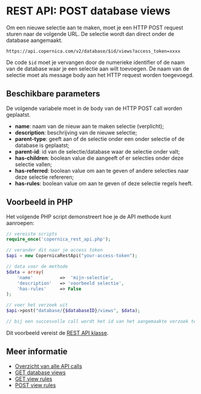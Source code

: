 # REST API: POST database views

Om een nieuwe selectie aan te maken, moet je 
een HTTP POST request sturen naar de volgende 
URL. De selectie wordt dan direct onder de 
database aangemaakt.

`https://api.copernica.com/v2/database/$id/views?access_token=xxxx`

De code `$id` moet je vervangen door de numerieke identifier of de naam 
van de database waar je een selectie aan wilt toevoegen. De naam van de selectie 
moet als message body aan het HTTP request worden toegevoegd.

## Beschikbare parameters

De volgende variabele moet in de body van de HTTP 
POST call worden geplaatst.

- **name**:             naam van de nieuw aan te maken selectie (verplicht);
- **description**:      beschrijving van de nieuwe selectie;
- **parent-type**:      geeft aan of de selectie onder een onder selectie of de database is geplaatst;
- **parent-id**:        id van de selectie/database waar de selectie onder valt;
- **has-children**:     boolean value die aangeeft of er selecties onder deze selectie vallen;
- **has-referred**:     boolean value om aan te geven of andere selecties naar deze selectie refereren;
- **has-rules**:        boolean value om aan te geven of deze selectie regels heeft.

## Voorbeeld in PHP

Het volgende PHP script demonstreert hoe je de API methode kunt aanroepen:

```php
// vereiste scripts
require_once('copernica_rest_api.php');

// verander dit naar je access token
$api = new CopernicaRestApi("your-access-token");

// data voor de methode
$data = array(
    'name'          =>  'mijn-selectie',
    'description'	=> 'voorbeeld selectie',
    'has-rules'     => False
);

// voer het verzoek uit
$api->post("database/{$databaseID}/views", $data);

// bij een succesvolle call wordt het id van het aangemaakte verzoek teruggegeven
```

Dit voorbeeld vereist de [REST API klasse](rest-php).

## Meer informatie

* [Overzicht van alle API calls](rest-api)
* [GET database views](rest-get-database-views)
* [GET view rules](rest-get-view-rules)
* [POST view rules](rest-post-view-rules)
